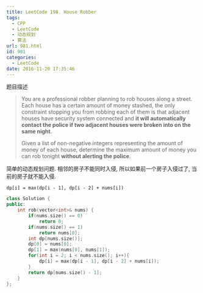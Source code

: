 ```yaml
---
title: LeetCode 198. House Robber
tags:
  - CPP
  - LeetCode
  - 动态规划
  - 算法
url: 981.html
id: 981
categories:
  - LeetCode
date: 2016-11-20 17:35:46
---
```

题目描述

> You are a professional robber planning to rob houses along a street. Each house has a certain amount of money stashed, the only constraint stopping you from robbing each of them is that adjacent houses have security system connected and **it will automatically contact the police if two adjacent houses were broken into on the same night**.
>
> Given a list of non-negative integers representing the amount of money of each house, determine the maximum amount of money you can rob tonight **without alerting the police**.

简单的动态规划问题. 相邻的房子不能同时入侵, 所以如果前一个房子入侵过了, 当前的房子就不能入侵. 

`dp[i] = max(dp[i - 1], dp[i - 2] + nums[i])`

```cpp
class Solution {
public:
    int rob(vector<int>& nums) {
        if(nums.size() == 0)
            return 0;
        if(nums.size() == 1)
            return nums[0];
        int dp[nums.size()];
        dp[0] = nums[0];
        dp[1] = max(nums[0], nums[1]);
        for(int i = 2; i < nums.size(); i++){
            dp[i] = max(dp[i - 1], dp[i - 2] + nums[i]);
        }
        return dp[nums.size() - 1];
    }
};
```

